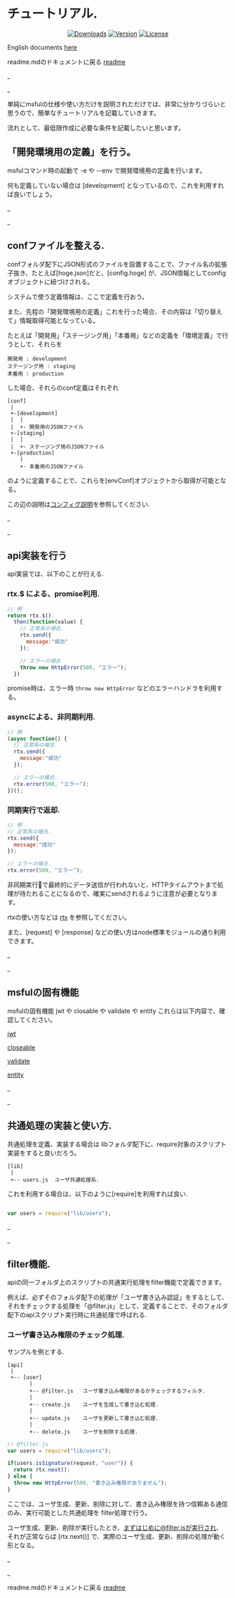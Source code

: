 # チュートリアル.

<p align="center">
  <a href="https://www.npmjs.com/package/msful"><img src="https://img.shields.io/npm/dt/msful.svg" alt="Downloads"></a>
  <a href="https://www.npmjs.com/package/msful"><img src="https://img.shields.io/npm/v/msful.svg" alt="Version"></a>
  <a href="https://www.npmjs.com/package/msful"><img src="https://img.shields.io/npm/l/msful.svg" alt="License"></a>
</p>

English documents [here](https://github.com/maachang/msful/blob/master/docs/ENG/tutorial.md)

readme.mdのドキュメントに戻る [readme](https://github.com/maachang/msful/blob/master/README_JP.md)

_

_

単純にmsfulの仕様や使い方だけを説明されただけでは、非常に分かりづらいと思うので、簡単なチュートリアルを記載していきます。

流れとして、最低限作成に必要な条件を記載したいと思います。

## 「開発環境用の定義」を行う。

msfulコマンド時の起動で -e や --env で開発環境用の定義を行います。

何も定義していない場合は [development] となっているので、これを利用すれば良いでしょう。

_

_

## confファイルを整える.

confフォルダ配下にJSON形式のファイルを設置することで、ファイル名の拡張子抜き、たとえば[hoge.json]だと、[config.hoge] が、JSON情報としてconfigオブジェクトに紐づけされる。

システムで使う定義情報は、ここで定義を行おう。

また、先程の「開発環境用の定義」これを行った場合、その内容は「切り替えて」情報取得可能となっている。

たとえば「開発用」「ステージング用」「本番用」などの定義を「環境定義」で行うとして、それらを

```
開発用 : development
ステージング用 : staging
本番用 : production
```

した場合、それらのconf定義はそれぞれ

```
[conf]
 |
 +-[development]
 |  |
 |  +- 開発用のJSONファイル
 +-[staging]
 |  |
 |  +- ステージング用のJSONファイル
 +-[production]
    |
    +- 本番用のJSONファイル
```

のように定義することで、これらを[envConf]オブジェクトから取得が可能となる。

この辺の説明は[コンフィグ説明](https://github.com/maachang/msful/blob/master/docs/JP/next.md#configファイル機能)を参照してください.

_

_

## api実装を行う

api実装では、以下のことが行える.

### rtx.$ による、promise利用.

```javascript
// 例
return rtx.$().
  then(function(value) {
    // 正常系の場合.
    rtx.send({
      message:"成功"
    });

    // エラーの場合
    throw new HttpError(500, "エラー");
  })
```

promise時は、エラー時 `throw new HttpError` などのエラーハンドラを利用する。

### asyncによる、非同期利用.

```javascript
// 例
(async function() {
  // 正常系の場合.
  rtx.send({
    message:"成功"
  });

  // エラーの場合.
  rtx.error(500, "エラー");
})();
```

### 同期実行で返却.

```javascript
// 例
// 正常系の場合.
rtx.send({
  message:"成功"
});

// エラーの場合.
rtx.error(500, "エラー");
```

非同期実行で最終的にデータ送信が行われないと、HTTPタイムアウトまで処理が待たれることになるので、確実にsendされるように注意が必要となります。

rtxの使い方などは [rtx](https://github.com/maachang/msful/blob/master/docs/JP/rtx.md) を参照してください。

また、[request] や [response] などの使い方はnode標準モジュールの通り利用できます。

_

_

## msfulの固有機能

msfulの固有機能 jwt や closable や validate や entity これらは以下内容で、確認してください。

[jwt](https://github.com/maachang/msful/blob/master/docs/JP/base_mod.md#jwt)

[closeable](https://github.com/maachang/msful/blob/master/docs/JP/base_mod.md#closeable)

[validate](https://github.com/maachang/msful/blob/master/docs/JP/base_mod.md#validate)

[entity](https://github.com/maachang/msful/blob/master/docs/JP/base_mod.md#entity)

_

_

## 共通処理の実装と使い方.

共通処理を定義、実装する場合は libフォルダ配下に、require対象のスクリプト実装をすると良いだろう。

```
[lib]
 |
 +-- users.js  ユーザ共通処理系.
```

これを利用する場合は、以下のように[require]を利用すれば良い.

```javascript

var users = require("lib/users");
```

_

_

## filter機能.

apiの同一フォルダ上のスクリプトの共通実行処理をfilter機能で定義できます。

例えば、必ずそのフォルダ配下の処理が「ユーザ書き込み認証」をするとして、それをチェックする処理を「@filter.js」として、定義することで、そのフォルダ配下のapiスクリプト実行時に共通処理で呼ばれる.

### ユーザ書き込み権限のチェック処理.

サンプルを例とする.

```
[api]
 |
 +-- [user]
       |
       +-- @filter.js   ユーザ書き込み権限があるかチェックするフィルタ.
       |
       +-- create.js    ユーザを生成して書き込む処理.
       |
       +-- update.js    ユーザを更新して書き込む処理.
       |
       +-- delete.js    ユーザを削除する処理.
```

```javascript
// @filter.js
var users = require("lib/users");

if(users.isSignature(request, "user")) {
  return rtx.next();
} else {
  throw new HttpError(500, "書き込み権限がありません");
}
```

ここでは、ユーザ生成、更新、削除に対して、書き込み権限を持つ信頼ある通信のみ、実行可能とした共通処理を filter処理で行う。

ユーザ生成、更新、削除が実行したとき、まずはじめに@filter.jsが実行され、それが正常ならば [rtx.next()] で、実際のユーザ生成、更新、削除の処理が動く形となる。

_

_

readme.mdのドキュメントに戻る [readme](https://github.com/maachang/msful/blob/master/README_JP.md)